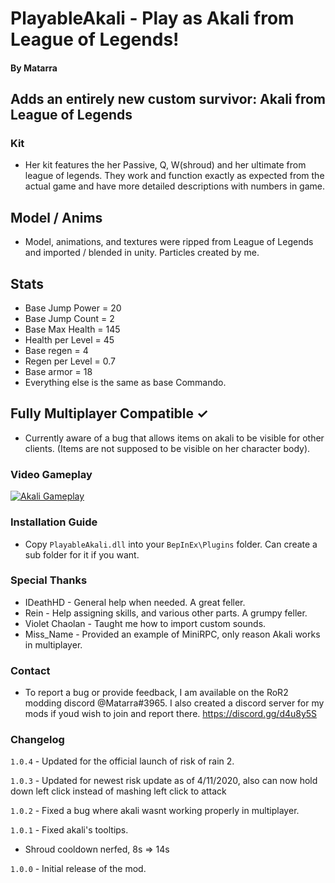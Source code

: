 # PlayableAkali - Play as Akali from League of Legends!
#### By Matarra

## Adds an entirely new custom survivor: Akali from League of Legends

### Kit
- Her kit features the her Passive, Q, W(shroud) and her ultimate from league of legends. They work and function exactly as expected from the actual game and have more detailed descriptions with numbers in game.

## Model / Anims
- Model, animations, and textures were ripped from League of Legends and imported / blended in unity. Particles created by me.

## Stats
 - Base Jump Power = 20
 - Base Jump Count = 2
 - Base Max Health = 145
 - Health per Level = 45
 - Base regen = 4
 - Regen per Level = 0.7
 - Base armor = 18
 - Everything else is the same as base Commando.

## Fully Multiplayer Compatible ✓
 - Currently aware of a bug that allows items on akali to be visible for other clients. (Items are not supposed to be visible on her character body).

### Video Gameplay

[![Akali Gameplay](https://img.youtube.com/vi/vKf0kAmd47g/maxresdefault.jpg)](https://youtu.be/vKf0kAmd47g)

### Installation Guide

- Copy `PlayableAkali.dll` into your `BepInEx\Plugins` folder. Can create a sub folder for it if you want.

### Special Thanks

- IDeathHD - General help when needed. A great feller.
- Rein - Help assigning skills, and various other parts. A grumpy feller.
- Violet Chaolan - Taught me how to import custom sounds.
- Miss_Name - Provided an example of MiniRPC, only reason Akali works in multiplayer.

### Contact
 - To report a bug or provide feedback, I am available on the RoR2 modding discord @Matarra#3965. I also created a discord server for my mods if youd wish to join and report there. https://discord.gg/d4u8y5S

### Changelog

`1.0.4` - Updated for the official launch of risk of rain 2.

`1.0.3` - Updated for newest risk update as of 4/11/2020, also can now hold down left click instead of mashing left click to attack

`1.0.2` - Fixed a bug where akali wasnt working properly in multiplayer.

`1.0.1` - Fixed akali's tooltips.
 - Shroud cooldown nerfed, 8s => 14s

`1.0.0` - Initial release of the mod.